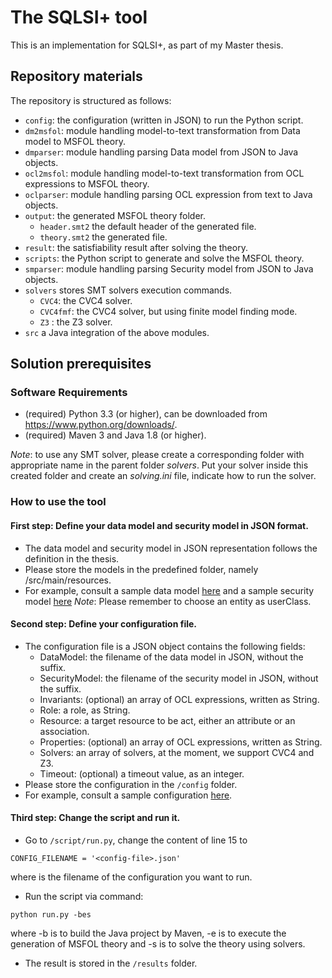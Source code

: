 # The SQLSI+ tool

This is an implementation for SQLSI+, as part of my Master thesis.

## Repository materials

The repository is structured as follows:

* `config`: the configuration (written in JSON) to run the Python script.
* `dm2msfol`: module handling model-to-text transformation from Data model to MSFOL theory.
* `dmparser`: module handling parsing Data model from JSON to Java objects.
* `ocl2msfol`: module handling model-to-text transformation from OCL expressions to MSFOL theory.
* `oclparser`: module handling parsing OCL expression from text to Java objects.
* `output`: the generated MSFOL theory folder.
  * `header.smt2` the default header of the generated file.
  * `theory.smt2` the generated file.
* `result`: the satisfiability result after solving the theory.
* `scripts`: the Python script to generate and solve the MSFOL theory.
* `smparser`: module handling parsing Security model from JSON to Java objects.
* `solvers` stores SMT solvers execution commands.
  * `CVC4`: the CVC4 solver.
  * `CVC4fmf`: the CVC4 solver, but using finite model finding mode.
  * `Z3` : the Z3 solver.
* `src` a Java integration of the above modules.

## Solution prerequisites

### Software Requirements
- (required) Python 3.3 (or higher), can be downloaded from https://www.python.org/downloads/.
- (required) Maven 3 and Java 1.8 (or higher).

*Note*: to use any SMT solver, 
please create a corresponding folder with appropriate name in the parent folder *solvers*.
Put your solver inside this created folder and create an *solving.ini* file, indicate how
to run the solver.

### How to use the tool

#### First step: Define your data model and security model in JSON format.
- The data model and security model in JSON representation follows the definition in the thesis.
- Please store the models in the predefined folder, namely /src/main/resources.
- For example, consult a sample data model [here](https://github.com/npbhoang/sqlsi-/blob/00a6616542cd3175a8280991d25dcb4ca963d478/src/main/resources/university.json) and a sample security model [here](https://github.com/npbhoang/sqlsi-/blob/00a6616542cd3175a8280991d25dcb4ca963d478/src/main/resources/secVGU%232.json)
*Note*: Please remember to choose an entity as userClass.

#### Second step: Define your configuration file.
- The configuration file is a JSON object contains the following fields:
  - DataModel: the filename of the data model in JSON, without the suffix.
  - SecurityModel: the filename of the security model in JSON, without the suffix.
  - Invariants: (optional) an array of OCL expressions, written as String.
  - Role: a role, as String.
  - Resource: a target resource to be act, either an attribute or an association.
  - Properties: (optional) an array of OCL expressions, written as String.
  - Solvers: an array of solvers, at the moment, we support CVC4 and Z3.
  - Timeout: (optional) a timeout value, as an integer.
- Please store the configuration in the `/config` folder.
- For example, consult a sample configuration [here](https://github.com/npbhoang/sqlsi-/blob/00a6616542cd3175a8280991d25dcb4ca963d478/config/config.json).

#### Third step: Change the script and run it.
- Go to `/script/run.py`, change the content of line 15 to
```
CONFIG_FILENAME = '<config-file>.json'
```
where <config-file> is the filename of the configuration you want to run.
- Run the script via command:
```
python run.py -bes
```
where -b is to build the Java project by Maven, -e is to execute the generation of MSFOL theory and -s is to solve the theory using solvers.
- The result is stored in the `/results` folder.
